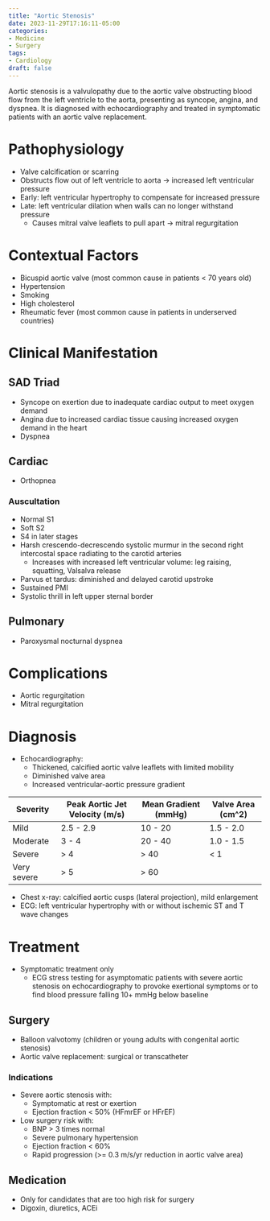 ```yaml
---
title: "Aortic Stenosis"
date: 2023-11-29T17:16:11-05:00
categories: 
- Medicine
- Surgery
tags:
- Cardiology
draft: false
---
```

Aortic stenosis is a valvulopathy due to the aortic valve obstructing blood flow from the left ventricle to the aorta, presenting as syncope, angina, and dyspnea. It is diagnosed with echocardiography and treated in symptomatic patients with an aortic valve replacement.

<!--more-->
# Pathophysiology
- Valve calcification or scarring
- Obstructs flow out of left ventricle to aorta -> increased left ventricular pressure
- Early: left ventricular hypertrophy to compensate for increased pressure
- Late: left ventricular dilation when walls can no longer withstand pressure
  - Causes mitral valve leaflets to pull apart -> mitral regurgitation

# Contextual Factors
- Bicuspid aortic valve (most common cause in patients < 70 years old)
- Hypertension
- Smoking
- High cholesterol
- Rheumatic fever (most common cause in patients in underserved countries)

# Clinical Manifestation
## SAD Triad
- Syncope on exertion due to inadequate cardiac output to meet oxygen demand
- Angina due to increased cardiac tissue causing increased oxygen demand in the heart
- Dyspnea

## Cardiac
- Orthopnea

### Auscultation
- Normal S1
- Soft S2
- S4 in later stages
- Harsh crescendo-decrescendo systolic murmur in the second right intercostal space radiating to the carotid arteries
  - Increases with increased left ventricular volume: leg raising, squatting, Valsalva release
- Parvus et tardus: diminished and delayed carotid upstroke
- Sustained PMI
- Systolic thrill in left upper sternal border

## Pulmonary
- Paroxysmal nocturnal dyspnea

# Complications
- Aortic regurgitation
- Mitral regurgitation

# Diagnosis
- Echocardiography:
  - Thickened, calcified aortic valve leaflets with limited mobility
  - Diminished valve area
  - Increased ventricular-aortic pressure gradient
  
| Severity    | Peak Aortic Jet Velocity (m/s) | Mean Gradient (mmHg) | Valve Area (cm^2) |
|-------------|--------------------------------|----------------------|-------------------|
| Mild        | 2.5 - 2.9                      | 10 - 20              | 1.5 - 2.0         |
| Moderate    | 3 - 4                          | 20 - 40              | 1.0 - 1.5         |
| Severe      | > 4                            | > 40                 | < 1               |
| Very severe | > 5                            | > 60                 |                   |

  
- Chest x-ray: calcified aortic cusps (lateral projection), mild enlargement
- ECG: left ventricular hypertrophy with or without ischemic ST and T wave changes

# Treatment
- Symptomatic treatment only
  - ECG stress testing for asymptomatic patients with severe aortic stenosis on echocardiography to provoke exertional symptoms or to find blood pressure falling 10+ mmHg below baseline
  
## Surgery
- Balloon valvotomy (children or young adults with congenital aortic stenosis)
- Aortic valve replacement: surgical or transcatheter

### Indications
- Severe aortic stenosis with:
  - Symptomatic at rest or exertion
  - Ejection fraction < 50% (HFmrEF or HFrEF)
- Low surgery risk with:
  - BNP > 3 times normal
  - Severe pulmonary hypertension
  - Ejection fraction < 60%
  - Rapid progression (>= 0.3 m/s/yr reduction in aortic valve area)

## Medication
- Only for candidates that are too high risk for surgery
- Digoxin, diuretics, ACEi

